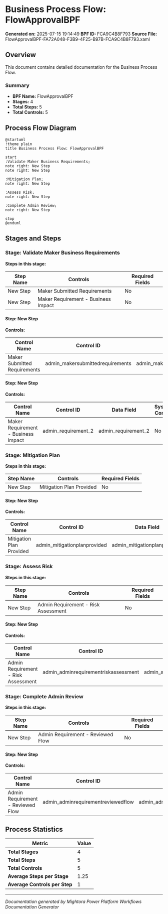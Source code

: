 ﻿# Business Process Flow: FlowApprovalBPF

**Generated on:** 2025-07-15 19:14:49
**BPF ID:** FCA9C4B8F793
**Source File:** FlowApprovalBPF-FA72A048-F3B9-4F25-B97B-FCA9C4B8F793.xaml

## Overview

This document contains detailed documentation for the Business Process Flow.

### Summary
- **BPF Name:** FlowApprovalBPF
- **Stages:** 4
- **Total Steps:** 5
- **Total Controls:** 5

## Process Flow Diagram

```plantuml
@startuml
!theme plain
title Business Process Flow: FlowApprovalBPF

start
:Validate Maker Business Requirements;
note right: New Step
note right: New Step

:Mitigation Plan;
note right: New Step

:Assess Risk;
note right: New Step

:Complete Admin Review;
note right: New Step

stop
@enduml
```

## Stages and Steps

### Stage: Validate Maker Business Requirements
**Steps in this stage:**

| Step Name | Controls | Required Fields |
|-----------|----------|-----------------|
| New Step | Maker Submitted Requirements | No |
| New Step | Maker Requirement - Business Impact | No |

#### Step: New Step

**Controls:**

| Control Name | Control ID | Data Field | System Control |
|--------------|------------|------------|----------------|
| Maker Submitted Requirements | admin_makersubmittedrequirements | admin_makersubmittedrequirements | No |

#### Step: New Step

**Controls:**

| Control Name | Control ID | Data Field | System Control |
|--------------|------------|------------|----------------|
| Maker Requirement - Business Impact | admin_requirement_2 | admin_requirement_2 | No |

### Stage: Mitigation Plan
**Steps in this stage:**

| Step Name | Controls | Required Fields |
|-----------|----------|-----------------|
| New Step | Mitigation Plan Provided | No |

#### Step: New Step

**Controls:**

| Control Name | Control ID | Data Field | System Control |
|--------------|------------|------------|----------------|
| Mitigation Plan Provided | admin_mitigationplanprovided | admin_mitigationplanprovided | No |

### Stage: Assess Risk
**Steps in this stage:**

| Step Name | Controls | Required Fields |
|-----------|----------|-----------------|
| New Step | Admin Requirement - Risk Assessment | No |

#### Step: New Step

**Controls:**

| Control Name | Control ID | Data Field | System Control |
|--------------|------------|------------|----------------|
| Admin Requirement - Risk Assessment | admin_adminrequirementriskassessment | admin_adminrequirementriskassessment | No |

### Stage: Complete Admin Review
**Steps in this stage:**

| Step Name | Controls | Required Fields |
|-----------|----------|-----------------|
| New Step | Admin Requirement - Reviewed Flow | No |

#### Step: New Step

**Controls:**

| Control Name | Control ID | Data Field | System Control |
|--------------|------------|------------|----------------|
| Admin Requirement - Reviewed Flow | admin_adminrequirementreviewedflow | admin_adminrequirementreviewedflow | No |

## Process Statistics

| Metric | Value |
|--------|-------|
| **Total Stages** | 4 |
| **Total Steps** | 5 |
| **Total Controls** | 5 |
| **Average Steps per Stage** | 1.25 |
| **Average Controls per Step** | 1 |

---
*Documentation generated by Mightora Power Platform Workflows Documentation Generator*
